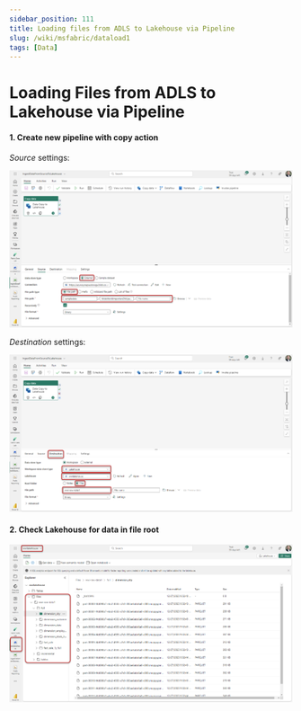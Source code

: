 ```yaml
---
sidebar_position: 111
title: Loading files from ADLS to Lakehouse via Pipeline
slug: /wiki/msfabric/dataload1
tags: [Data]
---
```


# Loading Files from ADLS to Lakehouse via Pipeline

#### 1. Create new pipeline with copy action

*Source* settings:

![Data architecture](/img/wiki-msfabric-01.png)

*Destination* settings:

![Data architecture](/img/wiki-msfabric-02.png)

#### 2. Check Lakehouse for data in file root

![Data architecture](/img/wiki-msfabric-03.png)

